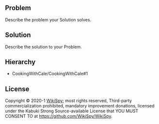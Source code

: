## Problem

Describe the problem your Solution solves.

## Solution

Describe the solution to your Problem.

## Hierarchy

* CookingWithCale/CookingWithCale#1

## License

Copyright © 2020-1 [WikiSpy](https://wikispy.us); most rights reserved, Third-party commercialization prohibited, mandatory improvement donations, licensed under the Kabuki Strong Source-available License that YOU MUST CONSENT TO at <https://github.com/WikiSpy/WikiSpy>.
